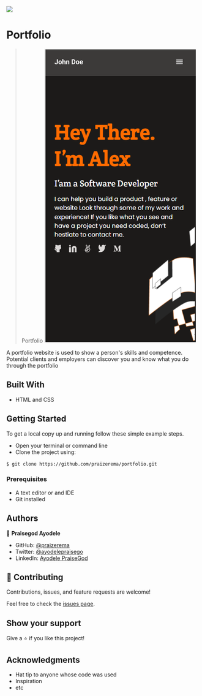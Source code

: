 ![](https://img.shields.io/badge/Microverse-blueviolet)

# Portfolio

> Portfolio
> ![screenshot](./images/portfolio.png)

A portfolio website is used to show a person's skills and competence. Potential clients and employers can discover you and know what you do through the portfolio

## Built With

- HTML and CSS

## Getting Started

To get a local copy up and running follow these simple example steps.

- Open your terminal or command line
- Clone the project using:

```
$ git clone https://github.com/praizerema/portfolio.git
```

### Prerequisites

- A text editor or and IDE
- Git installed

## Authors

👤 **Praisegod Ayodele**

- GitHub: [@praizerema](https://github.com/praizerema)
- Twitter: [@ayodelepraisego](https://twitter.com/ayodelepraisego)
- LinkedIn: [Ayodele PraiseGod](https://www.linkedin.com/in/praizerema)

## 🤝 Contributing

Contributions, issues, and feature requests are welcome!

Feel free to check the [issues page](https://github.com/praizerema/portfolio/issues).

## Show your support

Give a ⭐️ if you like this project!

## Acknowledgments

- Hat tip to anyone whose code was used
- Inspiration
- etc
